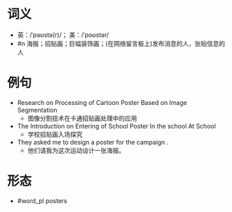 # 词义
- 英：/ˈpəʊstə(r)/； 美：/ˈpoʊstər/
- #n 海报；招贴画；巨幅装饰画；(在网络留言板上)发布消息的人，张贴信息的人
# 例句
- Research on Processing of Cartoon Poster Based on Image Segmentation
	- 图像分割技术在卡通招贴画处理中的应用
- The Introduction on Entering of School Poster In the school At School
	- 学校招贴画入场探究
- They asked me to design a poster for the campaign .
	- 他们请我为这次运动设计一张海报。
# 形态
- #word_pl posters
